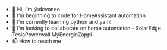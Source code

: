 - 👋 Hi, I’m @dcvoneo
- 👀 I’m beginning to code for HomeAssistant automation
- 🌱 I’m currently learning python and yaml
- 💞️ I’m looking to collaborate on home automation - SolarEdge TeslaPowerwall MyEnergieZappi
- 📫 How to reach me 

<!---
dcvoneo/dcvoneo is a ✨ special ✨ repository because its `README.md` (this file) appears on your GitHub profile.
You can click the Preview link to take a look at your changes.
--->
